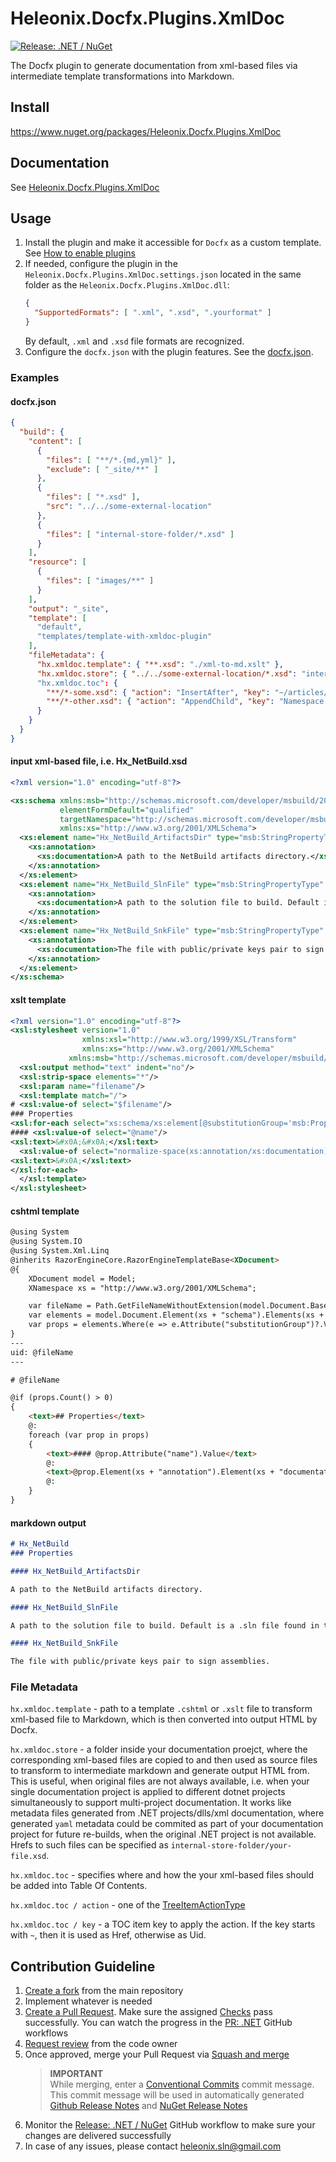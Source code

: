 # Heleonix.Docfx.Plugins.XmlDoc

[![Release: .NET / NuGet](https://github.com/Heleonix/Heleonix.Docfx.Plugins.XmlDoc/actions/workflows/release-net-nuget.yml/badge.svg)](https://github.com/Heleonix/Heleonix.Docfx.Plugins.XmlDoc/actions/workflows/release-net-nuget.yml)

The Docfx plugin to generate documentation from xml-based files via intermediate template transformations into Markdown.

## Install

https://www.nuget.org/packages/Heleonix.Docfx.Plugins.XmlDoc

## Documentation

See [Heleonix.Docfx.Plugins.XmlDoc](https://heleonix.github.io/docs/Plugins/Heleonix.Docfx.Plugins.XmlDoc.html)

## Usage

1. Install the plugin and make it accessible for `Docfx` as a custom template. See [How to enable plugins](https://dotnet.github.io/docfx/tutorial/howto_build_your_own_type_of_documentation_with_custom_plug-in.html#enable-plug-in)
2. If needed, configure the plugin in the `Heleonix.Docfx.Plugins.XmlDoc.settings.json` located in the same folder as the
`Heleonix.Docfx.Plugins.XmlDoc.dll`:
    ```json
    {
      "SupportedFormats": [ ".xml", ".xsd", ".yourformat" ]
    }
    ```
    By default, `.xml` and `.xsd` file formats are recognized.
3. Configure the `docfx.json` with the plugin features. See the [docfx.json](#docfx.json).

### Examples

#### docfx.json

```json
{
  "build": {
    "content": [
      {
        "files": [ "**/*.{md,yml}" ],
        "exclude": [ "_site/**" ]
      },
      {
        "files": [ "*.xsd" ],
        "src": "../../some-external-location"
      },
      {
        "files": [ "internal-store-folder/*.xsd" ]
      }
    ],
    "resource": [
      {
        "files": [ "images/**" ]
      }
    ],
    "output": "_site",
    "template": [
      "default",
      "templates/template-with-xmldoc-plugin"
    ],
    "fileMetadata": {
      "hx.xmldoc.template": { "**.xsd": "./xml-to-md.xslt" },
      "hx.xmldoc.store": { "../../some-external-location/*.xsd": "internal-store-folder" }
      "hx.xmldoc.toc": {
        "**/*-some.xsd": { "action": "InsertAfter", "key": "~/articles/introduction.md" },
        "**/*-other.xsd": { "action": "AppendChild", "key": "Namespace.Class.whatever.uid" }
      }
    }
  }
}
```

#### input xml-based file, i.e. Hx_NetBuild.xsd

```xml
<?xml version="1.0" encoding="utf-8"?>

<xs:schema xmlns:msb="http://schemas.microsoft.com/developer/msbuild/2003"
           elementFormDefault="qualified"
           targetNamespace="http://schemas.microsoft.com/developer/msbuild/2003"
           xmlns:xs="http://www.w3.org/2001/XMLSchema">
  <xs:element name="Hx_NetBuild_ArtifactsDir" type="msb:StringPropertyType" substitutionGroup="msb:Property">
    <xs:annotation>
      <xs:documentation>A path to the NetBuild artifacts directory.</xs:documentation>
    </xs:annotation>
  </xs:element>
  <xs:element name="Hx_NetBuild_SlnFile" type="msb:StringPropertyType" substitutionGroup="msb:Property">
    <xs:annotation>
      <xs:documentation>A path to the solution file to build. Default is a .sln file found in the $Hx_WS_Dir.</xs:documentation>
    </xs:annotation>
  </xs:element>
  <xs:element name="Hx_NetBuild_SnkFile" type="msb:StringPropertyType" substitutionGroup="msb:Property">
    <xs:annotation>
      <xs:documentation>The file with public/private keys pair to sign assemblies.</xs:documentation>
    </xs:annotation>
  </xs:element>
</xs:schema>

```
#### xslt template

```xml
<?xml version="1.0" encoding="utf-8"?>
<xsl:stylesheet version="1.0"
                xmlns:xsl="http://www.w3.org/1999/XSL/Transform"
                xmlns:xs="http://www.w3.org/2001/XMLSchema"
             xmlns:msb="http://schemas.microsoft.com/developer/msbuild/2003">
  <xsl:output method="text" indent="no"/>
  <xsl:strip-space elements="*"/>
  <xsl:param name="filename"/>
  <xsl:template match="/">
# <xsl:value-of select="$filename"/>
### Properties
<xsl:for-each select="xs:schema/xs:element[@substitutionGroup='msb:Property']">
#### <xsl:value-of select="@name"/>
<xsl:text>&#x0A;&#x0A;</xsl:text>
  <xsl:value-of select="normalize-space(xs:annotation/xs:documentation)"/>
<xsl:text>&#x0A;</xsl:text>
</xsl:for-each>
  </xsl:template>
</xsl:stylesheet>

```

#### cshtml template

```html
@using System
@using System.IO
@using System.Xml.Linq
@inherits RazorEngineCore.RazorEngineTemplateBase<XDocument>
@{
    XDocument model = Model;
    XNamespace xs = "http://www.w3.org/2001/XMLSchema";

    var fileName = Path.GetFileNameWithoutExtension(model.Document.BaseUri);
    var elements = model.Document.Element(xs + "schema").Elements(xs + "element");
    var props = elements.Where(e => e.Attribute("substitutionGroup")?.Value == "msb:Property");
}
---
uid: @fileName
---

# @fileName

@if (props.Count() > 0)
{
    <text>## Properties</text>
    @:
    foreach (var prop in props)
    {
        <text>#### @prop.Attribute("name").Value</text>
        @:
        <text>@prop.Element(xs + "annotation").Element(xs + "documentation").Value.Trim()</text>
        @:
    }
}
```

#### markdown output

```markdown
# Hx_NetBuild
### Properties

#### Hx_NetBuild_ArtifactsDir

A path to the NetBuild artifacts directory.

#### Hx_NetBuild_SlnFile

A path to the solution file to build. Default is a .sln file found in the $Hx_WS_Dir.

#### Hx_NetBuild_SnkFile

The file with public/private keys pair to sign assemblies.
```

### File Metadata

`hx.xmldoc.template` - path to a template `.cshtml` or `.xslt` file to transform xml-based file to Markdown, which is then converted into output HTML by Docfx.

`hx.xmldoc.store` - a folder inside your documentation proejct, where the corresponding xml-based files are copied to
and then used as source files to transform to intermediate markdown and generate output HTML from.
This is useful, when original files are not always available, i.e. when your single documentation project is applied
to different dotnet projects simultaneously to support multi-project documentation.
It works like metadata files generated from .NET projects/dlls/xml documentation, where generated `yaml` metadata could
be commited as part of your documentation project for future re-builds, when the original .NET project is not available.
Hrefs to such files can be specified as `internal-store-folder/your-file.xsd`.

`hx.xmldoc.toc` - specifies where and how the your xml-based files should be added into Table Of Contents.

`hx.xmldoc.toc / action` - one of the [TreeItemActionType](https://github.com/dotnet/docfx/blob/main/src/Docfx.Plugins/TreeItemActionType.cs)

`hx.xmldoc.toc / key` - a TOC item key to apply the action. If the key starts with `~`, then it is used as Href, otherwise as Uid.

## Contribution Guideline

1. [Create a fork](https://github.com/Heleonix/Heleonix.Docfx.Plugins.XmlDoc/fork) from the main repository
2. Implement whatever is needed
3. [Create a Pull Request](https://docs.github.com/en/pull-requests/collaborating-with-pull-requests/proposing-changes-to-your-work-with-pull-requests/creating-a-pull-request-from-a-fork).
   Make sure the assigned [Checks](https://docs.github.com/en/pull-requests/collaborating-with-pull-requests/collaborating-on-repositories-with-code-quality-features/about-status-checks#checks) pass successfully.
   You can watch the progress in the [PR: .NET](https://github.com/Heleonix/Heleonix.Docfx.Plugins.XmlDoc/actions/workflows/pr-net.yml) GitHub workflows
4. [Request review](https://docs.github.com/en/pull-requests/collaborating-with-pull-requests/proposing-changes-to-your-work-with-pull-requests/requesting-a-pull-request-review) from the code owner
5. Once approved, merge your Pull Request via [Squash and merge](https://docs.github.com/en/pull-requests/collaborating-with-pull-requests/incorporating-changes-from-a-pull-request/about-pull-request-merges#squash-and-merge-your-commits)
   > **IMPORTANT**  
   > While merging, enter a [Conventional Commits](https://www.conventionalcommits.org/) commit message.
   > This commit message will be used in automatically generated [Github Release Notes](https://github.com/Heleonix/Heleonix.Docfx.Plugins.XmlDoc/releases)
   > and [NuGet Release Notes](https://www.nuget.org/packages/Heleonix.Docfx.Plugins.XmlDoc/#releasenotes-body-tab)
6. Monitor the [Release: .NET / NuGet](https://github.com/Heleonix/Heleonix.Docfx.Plugins.XmlDoc/actions/workflows/release-net-nuget.yml) GitHub workflow to make sure your changes are delivered successfully
7. In case of any issues, please contact [heleonix.sln@gmail.com](mailto:heleonix.sln@gmail.com)